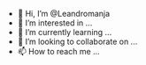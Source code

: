 - 👋 Hi, I’m @Leandromanja
- 👀 I’m interested in ...
- 🌱 I’m currently learning ...
- 💞️ I’m looking to collaborate on ...
- 📫 How to reach me ...

<!---
Leandromanja/Leandromanja is a ✨ special ✨ repository because its `README.md` (this file) appears on your GitHub profile.
You can click the Preview link to take a look at your changes.
--->
